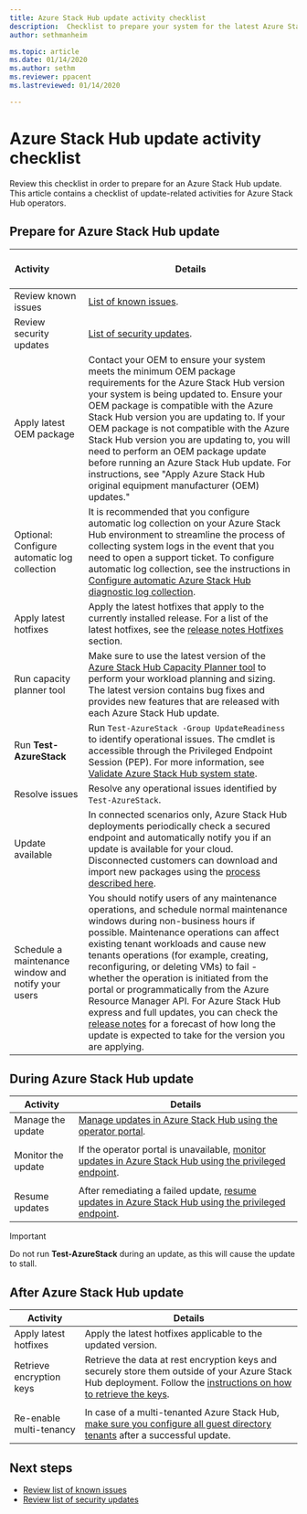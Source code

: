 ```yaml
---
title: Azure Stack Hub update activity checklist 
description:  Checklist to prepare your system for the latest Azure Stack Hub update.
author: sethmanheim

ms.topic: article
ms.date: 01/14/2020
ms.author: sethm
ms.reviewer: ppacent
ms.lastreviewed: 01/14/2020

---
```


# Azure Stack Hub update activity checklist

Review this checklist in order to prepare for an Azure Stack Hub update. This article contains a checklist of update-related activities for Azure Stack Hub operators.

## Prepare for Azure Stack Hub update

| &nbsp; &nbsp; &nbsp; &nbsp; &nbsp; &nbsp; &nbsp; &nbsp; &nbsp; &nbsp; &nbsp; Activity &nbsp; &nbsp; &nbsp; &nbsp; &nbsp; &nbsp; &nbsp; &nbsp; &nbsp; &nbsp; &nbsp;                   | Details                                                   |
|------------------------------|-----------------------------------------------------------|
| Review known issues     | [List of known issues](known-issues.md).                |
| Review security updates | [List of security updates](release-notes-security-updates.md).      |
| Apply latest OEM package | Contact your OEM to ensure your system meets the minimum OEM package requirements for the Azure Stack Hub version your system is being updated to. Ensure your OEM package is compatible with the Azure Stack Hub version you are updating to. If your OEM package is not compatible with the Azure Stack Hub version you are updating to, you will need to perform an OEM package update before running an Azure Stack Hub update. For instructions, see "Apply Azure Stack Hub original equipment manufacturer (OEM) updates." |
| Optional: Configure automatic log collection | It is recommended that you configure automatic log collection on your Azure Stack Hub environment to streamline the process of collecting system logs in the event that you need to open a support ticket. To configure automatic log collection, see the instructions in [Configure automatic Azure Stack Hub diagnostic log collection](azure-stack-configure-automatic-diagnostic-log-collection.md). |
| Apply latest hotfixes | Apply the latest hotfixes that apply to the currently installed release. For a list of the latest hotfixes, see the [release notes Hotfixes](release-notes.md) section. |
| Run capacity planner tool | Make sure to use the latest version of the [Azure Stack Hub Capacity Planner tool](azure-stack-capacity-planning-overview.md) to perform your workload planning and sizing. The latest version contains bug fixes and provides new features that are released with each Azure Stack Hub update. |
| Run **Test-AzureStack** | Run `Test-AzureStack -Group UpdateReadiness` to identify operational issues. The cmdlet is accessible through the  Privileged Endpoint Session (PEP). For more information, see [Validate Azure Stack Hub system state](azure-stack-diagnostic-test.md). |
| Resolve issues | Resolve any operational issues identified by `Test-AzureStack`. |
| Update available | In connected scenarios only, Azure Stack Hub deployments periodically check a secured endpoint and automatically notify you if an update is available for your cloud. Disconnected customers can download and import new packages using the [process described here](azure-stack-apply-updates.md). |
| Schedule a maintenance window and notify your users | You should notify users of any maintenance operations, and schedule normal maintenance windows during non-business hours if possible. Maintenance operations can affect existing tenant workloads and cause new tenants operations (for example, creating, reconfiguring, or deleting VMs) to fail - whether the operation is initiated from the portal or programmatically from the Azure Resource Manager API. For Azure Stack Hub express and full updates, you can check the [release notes](release-notes.md) for a forecast of how long the update is expected to take for the version you are applying. |

## During Azure Stack Hub update

| Activity | Details |
|--------------------|------------------------------------------------------------------------------------------------------|
| Manage the update |[Manage updates in Azure Stack Hub using the operator portal](azure-stack-updates.md). |
|  |  |
| Monitor the update | If the operator portal is unavailable, [monitor updates in Azure Stack Hub using the privileged endpoint](azure-stack-monitor-update.md). |
|  |  |
| Resume updates | After remediating a failed update, [resume updates in Azure Stack Hub using the privileged endpoint](azure-stack-monitor-update.md). |

> [!IMPORTANT]  
> Do not run **Test-AzureStack** during an update, as this will cause the update to stall.

## After Azure Stack Hub update

| Activity | Details |
|--------------------------|----------------------------------------------------------------------------------------------------------------------------------------------------------------|
| Apply latest hotfixes | Apply the latest hotfixes applicable to the updated version. |
| Retrieve encryption keys | Retrieve the data at rest encryption keys and securely store them outside of your Azure Stack Hub deployment. Follow the [instructions on how to retrieve the keys](azure-stack-security-bitlocker.md). |
|  |  |
| Re-enable multi-tenancy | In case of a multi-tenanted Azure Stack Hub, [make sure you configure all guest directory tenants](azure-stack-enable-multitenancy.md#configure-guest-directory) after a successful update. |

## Next steps

- [Review list of known issues](known-issues.md)
- [Review list of security updates](release-notes-security-updates.md)
